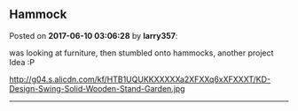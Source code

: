## Hammock
Posted on **2017-06-10 03:06:28** by **larry357**:

was looking at furniture, then stumbled onto hammocks, another project Idea :P

http://g04.s.alicdn.com/kf/HTB1UQUKKXXXXXa2XFXXq6xXFXXXT/KD-Design-Swing-Solid-Wooden-Stand-Garden.jpg

---

